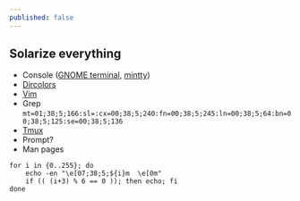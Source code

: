 ```yaml
---
published: false
---
```





## Solarize everything

* Console ([GNOME terminal](https://github.com/Anthony25/gnome-terminal-colors-solarized), [mintty](https://github.com/karlin/mintty-colors-solarized))
* [Dircolors](https://github.com/seebi/dircolors-solarized)
* [Vim](https://github.com/altercation/vim-colors-solarized)
* Grep `mt=01;38;5;166:sl=:cx=00;38;5;240:fn=00;38;5;245:ln=00;38;5;64:bn=00;38;5;125:se=00;38;5;136`
* [Tmux](https://github.com/seebi/tmux-colors-solarized)
* Prompt?
* Man pages

```
for i in {0..255}; do
    echo -en "\e[07;38;5;${i}m  \e[0m"
    if (( (i+3) % 6 == 0 )); then echo; fi
done
```

